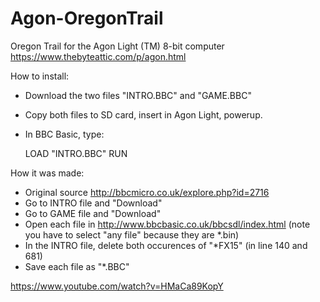 # Agon-OregonTrail
Oregon Trail for the Agon Light (TM) 8-bit computer https://www.thebyteattic.com/p/agon.html

How to install:  
* Download the two files "INTRO.BBC" and "GAME.BBC" 
* Copy both files to SD card, insert in Agon Light, powerup.  
* In BBC Basic, type:

    LOAD "INTRO.BBC"
    RUN



How it was made:  
* Original source http://bbcmicro.co.uk/explore.php?id=2716
* Go to INTRO file and "Download"
* Go to GAME file and "Download"
* Open each file in http://www.bbcbasic.co.uk/bbcsdl/index.html (note you have to select "any file" because they are *.bin)
* In the INTRO file, delete both occurences of "*FX15" (in line 140 and 681)
* Save each file as "*.BBC"

https://www.youtube.com/watch?v=HMaCa89KopY


